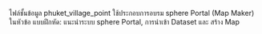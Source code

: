 ไฟล์ชั้นข้อมูล phuket_village_point
ใช้ประกอบการอบรม sphere Portal (Map Maker)
ในหัวข้อ แบบฝึกหัด: แนะนำระบบ sphere Portal, การนำเข้า Dataset และ สร้าง Map
